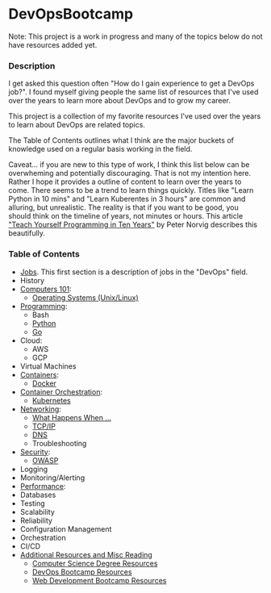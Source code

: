 # DevOpsBootcamp

Note: This project is a work in progress and many of the topics below do not have resources added yet.

### Description

I get asked this question often "How do I gain experience to get a DevOps job?".  I found myself giving people the same list of resources that I've used over the years to learn more about DevOps and to grow my career.

This project is a collection of my favorite resources I've used over the years to learn about DevOps are related topics.

The Table of Contents outlines what I think are the major buckets of knowledge used on a regular basis working in the field.

Caveat... if you are new to this type of work, I think this list below can be overwheming and potentially discouraging. That is not my intention here. Rather I hope it provides a outline of content to learn over the years to come.  There seems to be a trend to learn things quickly. Titles like "Learn Python in 10 mins" and "Learn Kuberentes in 3 hours" are common and alluring, but unrealistic. The reality is that if you want to be good, you should think on the timeline of years, not minutes or hours. This article ["Teach Yourself Programming in Ten Years"](http://norvig.com/21-days.html) by Peter Norvig describes this beautifully.

### Table of Contents

- [Jobs](jobs). This first section is a description of jobs in the "DevOps" field.
- History
- [Computers 101](computers):
  - [Operating Systems (Unix/Linux)](programming#operating-systems)
- [Programming](programming):
	- Bash
	- [Python](programming#python)
	- [Go](programming#go)
- Cloud:
	- AWS
	- GCP
- Virtual Machines
- [Containers](containers):
	- [Docker](containers#docker)
- [Container Orchestration](containerorchestration):
	- [Kubernetes](containerorchestration#kubernetes)
- [Networking](networking):
	- [What Happens When ...](networking#what-happens-when)
	- [TCP/IP](networking#tcpip)
	- [DNS](networking#dns)
	- Troubleshooting
- [Security](security):
	- [OWASP](security#owasp)
- Logging
- Monitoring/Alerting
- [Performance](performance):
- Databases
- Testing
- Scalability
- Reliability
- Configuration Management
- Orchestration
- CI/CD
- [Additional Resources and Misc Reading](resources)
	- [Computer Science Degree Resources](resources#computer-science-degree-resources)
	- [DevOps Bootcamp Resources](resources#devops-bootcamp-resources)
	- [Web Development Bootcamp Resources](resources#web-development-bootcamp-resources)
